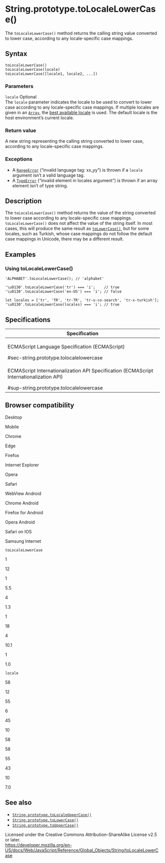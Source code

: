 String.prototype.toLocaleLowerCase()
====================================

The `toLocaleLowerCase()` method returns the calling string value converted to lower case, according to any locale-specific case mappings.

Syntax
------

    toLocaleLowerCase()
    toLocaleLowerCase(locale)
    toLocaleLowerCase([locale1, locale2, ...])

### Parameters

`locale` <span class="badge inline optional">Optional</span>  
The `locale` parameter indicates the locale to be used to convert to lower case according to any locale-specific case mappings. If multiple locales are given in an [`Array`](../array), the [best available locale](https://tc39.github.io/ecma402/#sec-bestavailablelocale) is used. The default locale is the host environment’s current locale.

### Return value

A new string representing the calling string converted to lower case, according to any locale-specific case mappings.

### Exceptions

-   A [`RangeError`](../rangeerror) (“invalid language tag: xx\_yy”) is thrown if a `locale` argument isn’t a valid language tag.
-   A [`TypeError`](../typeerror) (“invalid element in locales argument”) is thrown if an array element isn’t of type string.

Description
-----------

The `toLocaleLowerCase()` method returns the value of the string converted to lower case according to any locale-specific case mappings. `toLocaleLowerCase()` does not affect the value of the string itself. In most cases, this will produce the same result as [`toLowerCase()`](tolowercase), but for some locales, such as Turkish, whose case mappings do not follow the default case mappings in Unicode, there may be a different result.

Examples
--------

### Using toLocaleLowerCase()

    'ALPHABET'.toLocaleLowerCase(); // 'alphabet'

    '\u0130'.toLocaleLowerCase('tr') === 'i';    // true
    '\u0130'.toLocaleLowerCase('en-US') === 'i'; // false

    let locales = ['tr', 'TR', 'tr-TR', 'tr-u-co-search', 'tr-x-turkish'];
    '\u0130'.toLocaleLowerCase(locales) === 'i'; // true

Specifications
--------------

<table><colgroup><col style="width: 100%" /></colgroup><thead><tr class="header"><th>Specification</th></tr></thead><tbody><tr class="odd"><td><p>ECMAScript Language Specification (ECMAScript)<br />
</p><span class="small">#sec-string.prototype.tolocalelowercase</span></td></tr><tr class="even"><td><p>ECMAScript Internationalization API Specification (ECMAScript Internationalization API)<br />
</p><span class="small">#sup-string.prototype.tolocalelowercase</span></td></tr></tbody></table>

Browser compatibility
---------------------

Desktop

Mobile

Chrome

Edge

Firefox

Internet Explorer

Opera

Safari

WebView Android

Chrome Android

Firefox for Android

Opera Android

Safari on IOS

Samsung Internet

`toLocaleLowerCase`

1

12

1

5.5

4

1.3

1

18

4

10.1

1

1.0

`locale`

58

12

55

6

45

10

58

58

55

43

10

7.0

See also
--------

-   [`String.prototype.toLocaleUpperCase()`](tolocaleuppercase)
-   [`String.prototype.toLowerCase()`](tolowercase)
-   [`String.prototype.toUpperCase()`](touppercase)

Licensed under the Creative Commons Attribution-ShareAlike License v2.5 or later.  
<a href="https://developer.mozilla.org/en-US/docs/Web/JavaScript/Reference/Global_Objects/String/toLocaleLowerCase" class="_attribution-link">https://developer.mozilla.org/en-US/docs/Web/JavaScript/Reference/Global_Objects/String/toLocaleLowerCase</a>
